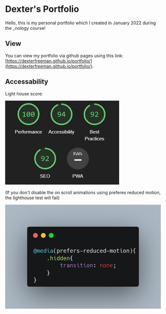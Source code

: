 # Dexter's Portfolio

Hello, this is my personal portfolio which I created in January 2022 during the _nology course!

## View

You can view my portfolio via github pages using this link: [https://dexterfreeman.github.io/portfolio/](https://dexterfreeman.github.io/portfolio/). 
 

## Accessability 
Light house score: 

![lighthouse score](lighthouse-score.jpg)


(If you don't disable the on scroll animations using preferes reduced motion, the lighthouse test will fail)

![css media query](carbon.png)
